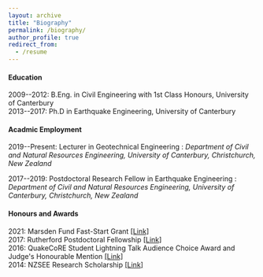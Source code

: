 ```yaml
---
layout: archive
title: "Biography"
permalink: /biography/
author_profile: true
redirect_from:
  - /resume
---
```


#### Education

2009--2012: B.Eng. in Civil Engineering with 1st Class Honours, University of Canterbury  
2013--2017: Ph.D in Earthquake Engineering, University of Canterbury  

#### Acadmic Employment

2019--Present: Lecturer in Geotechnical Engineering
:    *Department of Civil and Natural Resources Engineering, University of Canterbury, Christchurch, New Zealand*

2017--2019: Postdoctoral Research Fellow in Earthquake Engineering
:    *Department of Civil and Natural Resources Engineering, University of Canterbury, Christchurch, New Zealand*
  
#### Honours and Awards

2021: Marsden Fund Fast-Start Grant [[Link]](https://www.royalsociety.org.nz/what-we-do/funds-and-opportunities/marsden/awarded-grants/marsden-fund-awards-2021/)  
2017: Rutherford Postdoctoral Fellowship [[Link]](https://www.royalsociety.org.nz/what-we-do/funds-and-opportunities/rutherford-foundation/rutherford-foundation-recipients/robin-lee/)  
2016: QuakeCoRE Student Lightning Talk Audience Choice Award and Judge's Honourable Mention [[Link]](http://www.quakecore.nz/annualmeeting/past/)  
2014: NZSEE Research Scholarship [[Link]](https://www.nzsee.org.nz/about-us/awards/research-scholarships/)  
